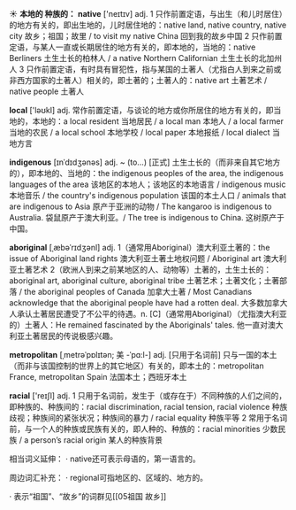 ☀ <span class="category">**本地的 种族的：**</span>
<span class="vocabulary">**native**</span> ['neɪtɪv] 
<span class="definition">adj. 1 只作前置定语，与出生（和儿时居住）的地方有关的，即出生地的，儿时居住地的：</span>native land, native country, native city 故乡；祖国；故里 / to visit my native China 回到我的故乡中国 <span class="definition">2 只作前置定语，与某人一直或长期居住的地方有关的，即本地的，当地的：</span>native Berliners 土生土长的柏林人 / a native Northern Californian 土生土长的北加州人 <span class="definition">3 只作前置定语，有时具有冒犯性，指与某国的土著人（尤指白人到来之前或非西方国家的土著人）相关的，即土著的；土著人的：</span>native art 土著艺术 / native people 土著人

<span class="vocabulary">**local**</span> ['ləʊkl] 
<span class="definition">adj. 常作前置定语，与谈论的地方或你所居住的地方有关的，即当地的，本地的：</span>a local resident 当地居民 / a local man 本地人 / a local farmer 当地的农民 / a local school 本地学校 / local paper 本地报纸 / local dialect 当地方言
           
<span class="vocabulary">**indigenous**</span> [ɪnˈdɪdʒənəs]
<span class="definition">adj. ~ (to…) [正式] 土生土长的（而非来自其它地方的），即本地的、当地的：</span>the indigenous peoples of the area, the indigenous languages of the area 该地区的本地人；该地区的本地语言 / indigenous music 本地音乐 / the country's indigenous population 该国的本土人口 / animals that are indigenous to Asia 原产于亚洲的动物 / The kangaroo is indigenous to Australia. 袋鼠原产于澳大利亚。/ The tree is indigenous to China. 这树原产于中国。

<span class="vocabulary">**aboriginal**</span> [ˌæbəˈrɪdʒənl]
<span class="definition">adj. 1（通常用Aboriginal）澳大利亚土著的：</span>the issue of Aboriginal land rights 澳大利亚土著土地权问题 / Aboriginal art 澳大利亚土著艺术 <span class="definition">2（欧洲人到来之前某地区的人、动物等）土著的，土生土长的：</span>aboriginal art, aboriginal culture, aboriginal tribe 土著艺术；土著文化；土著部落 / the aboriginal peoples of Canada 加拿大土著 / Most Canadians acknowledge that the aboriginal people have had a rotten deal. 大多数加拿大人承认土著居民遭受了不公平的待遇。<span class="definition">n. [C]（通常用Aboriginal）（尤指澳大利亚的）土著人：</span>He remained fascinated by the Aboriginals' tales. 他一直对澳大利亚土著居民的传说极感兴趣。
           
<span class="vocabulary">**metropolitan**</span> [ˌmetrəˈpɒlɪtən; 美 -ˈpɑ:l-]
<span class="definition">adj. [只用于名词前] 只与一国的本土（而非与该国控制的世界上的其它地区）有关的，即本土的：</span>metropolitan France, metropolitan Spain 法国本土；西班牙本土

<span class="vocabulary">**racial**</span> ['reɪʃl] 
<span class="definition">adj. 1 只用于名词前，发生于（或存在于）不同种族的人们之间的，即种族的、种族间的：</span>racial discrimination, racial tension, racial violence 种族歧视；种族间的紧张状况；种族间的暴力 / racial equality 种族平等 <span class="definition">2 常用于名词前，与一个人的种族或民族有关的，即人种的、种族的：</span>racial minorities 少数民族 / a person’s racial origin 某人的种族背景

相当词义延伸：
· native还可表示母语的，第一语言的。

周边词汇补充：
· regional可指地区的、区域的、地方的。

· 表示“祖国”、“故乡”的词群见[[05祖国 故乡]]
